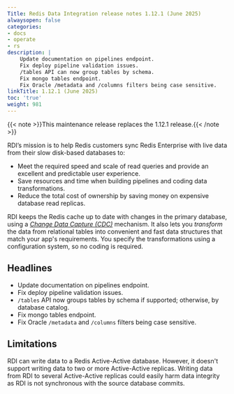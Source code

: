 ```yaml
---
Title: Redis Data Integration release notes 1.12.1 (June 2025)
alwaysopen: false
categories:
- docs
- operate
- rs
description: |
    Update documentation on pipelines endpoint.
    Fix deploy pipeline validation issues.
    /tables API can now group tables by schema.
    Fix mongo tables endpoint.
    Fix Oracle /metadata and /columns filters being case sensitive.
linkTitle: 1.12.1 (June 2025)
toc: 'true'
weight: 981
---
```


{{< note >}}This maintenance release replaces the 1.12.1 release.{{< /note >}}

RDI’s mission is to help Redis customers sync Redis Enterprise with live data from their slow disk-based databases to:

- Meet the required speed and scale of read queries and provide an excellent and predictable user experience.
- Save resources and time when building pipelines and coding data transformations.
- Reduce the total cost of ownership by saving money on expensive database read replicas.

RDI keeps the Redis cache up to date with changes in the primary database, using a [_Change Data Capture (CDC)_](https://en.wikipedia.org/wiki/Change_data_capture) mechanism.
It also lets you _transform_ the data from relational tables into convenient and fast data structures that match your app's requirements. You specify the transformations using a configuration system, so no coding is required.

## Headlines

- Update documentation on pipelines endpoint.
- Fix deploy pipeline validation issues.
- `/tables` API now groups tables by schema if supported; otherwise, by database catalog.
- Fix mongo tables endpoint.
- Fix Oracle `/metadata` and `/columns` filters being case sensitive.

## Limitations

RDI can write data to a Redis Active-Active database. However, it doesn't support writing data to two or more Active-Active replicas. Writing data from RDI to several Active-Active replicas could easily harm data integrity as RDI is not synchronous with the source database commits.
